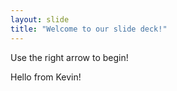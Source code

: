```yaml
---
layout: slide
title: "Welcome to our slide deck!"
---
```


Use the right arrow to begin!

Hello from Kevin!